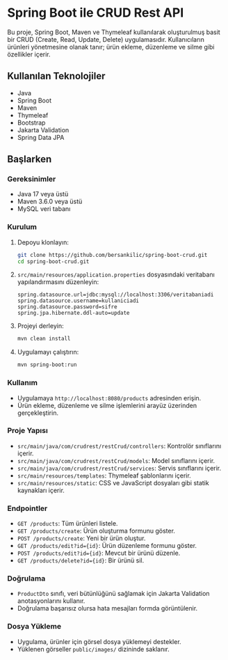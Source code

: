 # Spring Boot ile CRUD Rest API

Bu proje, Spring Boot, Maven ve Thymeleaf kullanılarak oluşturulmuş basit bir CRUD (Create, Read, Update, Delete) uygulamasıdır. Kullanıcıların ürünleri yönetmesine olanak tanır; ürün ekleme, düzenleme ve silme gibi özellikler içerir.

## Kullanılan Teknolojiler

- Java
- Spring Boot
- Maven
- Thymeleaf
- Bootstrap
- Jakarta Validation
- Spring Data JPA

## Başlarken

### Gereksinimler

- Java 17 veya üstü
- Maven 3.6.0 veya üstü
- MySQL veri tabanı

### Kurulum

1. Depoyu klonlayın:
    ```sh
    git clone https://github.com/bersankilic/spring-boot-crud.git
    cd spring-boot-crud.git
    ```

2. `src/main/resources/application.properties` dosyasındaki veritabanı yapılandırmasını düzenleyin:
    ```properties
    spring.datasource.url=jdbc:mysql://localhost:3306/veritabaniadi
    spring.datasource.username=kullaniciadi
    spring.datasource.password=sifre
    spring.jpa.hibernate.ddl-auto=update
    ```

3. Projeyi derleyin:
    ```sh
    mvn clean install
    ```

4. Uygulamayı çalıştırın:
    ```sh
    mvn spring-boot:run
    ```

### Kullanım

- Uygulamaya `http://localhost:8080/products` adresinden erişin.
- Ürün ekleme, düzenleme ve silme işlemlerini arayüz üzerinden gerçekleştirin.

### Proje Yapısı

- `src/main/java/com/crudrest/restCrud/controllers`: Kontrolör sınıflarını içerir.
- `src/main/java/com/crudrest/restCrud/models`: Model sınıflarını içerir.
- `src/main/java/com/crudrest/restCrud/services`: Servis sınıflarını içerir.
- `src/main/resources/templates`: Thymeleaf şablonlarını içerir.
- `src/main/resources/static`: CSS ve JavaScript dosyaları gibi statik kaynakları içerir.

### Endpointler

- `GET /products`: Tüm ürünleri listele.
- `GET /products/create`: Ürün oluşturma formunu göster.
- `POST /products/create`: Yeni bir ürün oluştur.
- `GET /products/edit?id={id}`: Ürün düzenleme formunu göster.
- `POST /products/edit?id={id}`: Mevcut bir ürünü düzenle.
- `GET /products/delete?id={id}`: Bir ürünü sil.

### Doğrulama

- `ProductDto` sınıfı, veri bütünlüğünü sağlamak için Jakarta Validation anotasyonlarını kullanır.
- Doğrulama başarısız olursa hata mesajları formda görüntülenir.

### Dosya Yükleme

- Uygulama, ürünler için görsel dosya yüklemeyi destekler.
- Yüklenen görseller `public/images/` dizininde saklanır.
